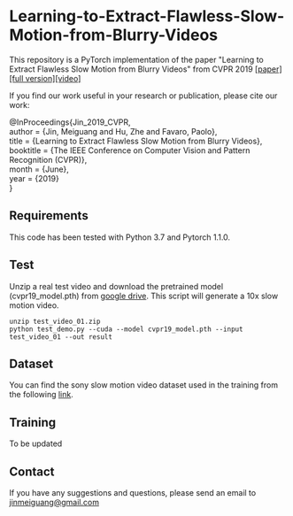 # Learning-to-Extract-Flawless-Slow-Motion-from-Blurry-Videos
This repository is a PyTorch implementation of the paper "Learning to Extract Flawless Slow Motion from Blurry Videos" from CVPR 2019 [[paper]](https://github.com/MeiguangJin/slow-motion/blob/master/cvpr19.pdf)[[full version]](https://github.com/MeiguangJin/slow-motion/blob/master/full_version.pdf)[[video]](https://drive.google.com/open?id=17RI3XkYs9CMlGshietzCbZSR8xMxBftj)

If you find our work useful in your research or publication, please cite our work:

@InProceedings{Jin_2019_CVPR,  
author = {Jin, Meiguang and Hu, Zhe and Favaro, Paolo},  
title = {Learning to Extract Flawless Slow Motion from Blurry Videos},  
booktitle = {The IEEE Conference on Computer Vision and Pattern Recognition (CVPR)},  
month = {June},  
year = {2019}  
}  
## **Requirements**  
This code has been tested with Python 3.7 and Pytorch 1.1.0. 

## **Test**
Unzip a real test video and download the pretrained model (cvpr19_model.pth) from [google drive](https://drive.google.com/open?id=1gfhHKpJEYKrqx2wJ4GL9owGB4J7E7UD-). This script will generate a 10x slow motion video.
```
unzip test_video_01.zip
python test_demo.py --cuda --model cvpr19_model.pth --input test_video_01 --out result
```  
## **Dataset**
You can find the sony slow motion video dataset used in the training from the following [link](http://www.cvg.unibe.ch/media/data/datasets/video/jin/slow-motion.zip). 

## **Training**  
To be updated  

## **Contact**
If you have any suggestions and questions, please send an email to jinmeiguang@gmail.com
